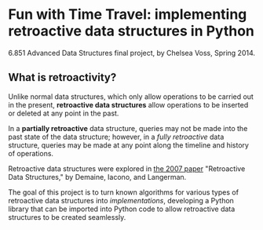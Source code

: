 Fun with Time Travel: implementing retroactive data structures in Python
========================================================================

6.851 Advanced Data Structures final project, by Chelsea Voss, Spring 2014.


What is retroactivity?
----------------------

Unlike normal data structures, which only allow operations to be carried out in the present, **retroactive data structures** allow operations to be inserted or deleted at any point in the past.

In a **partially retroactive** data structure, queries may not be made into the past state of the data structure; however, in a *fully retroactive* data structure, queries may be made at any point along the timeline and history of operations.

Retroactive data structures were explored in [the 2007 paper](https://github.com/kkasra12/retroactive_queue/blob/master/paper.pdf) "Retroactive Data Structures," by Demaine, Iacono, and Langerman.

The goal of this project is to turn known algorithms for various types of retroactive data structures into *implementations*, developing a Python library that can be imported into Python code to allow retroactive data structures to be created seamlessly.


